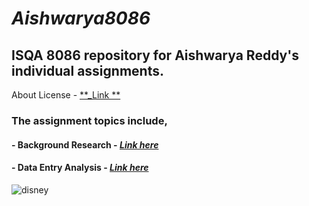 # **_Aishwarya8086_**
## **ISQA 8086 repository for Aishwarya Reddy's individual assignments.**
About License - [**_Link **]()
### **The assignment topics include,**
#### - Background Research - [**_Link here_**]()
#### - Data Entry Analysis - [**_Link here_**]()
![disney]( https://clip2art.com/images/sadness-clipart-inside-out-9.jpg )
